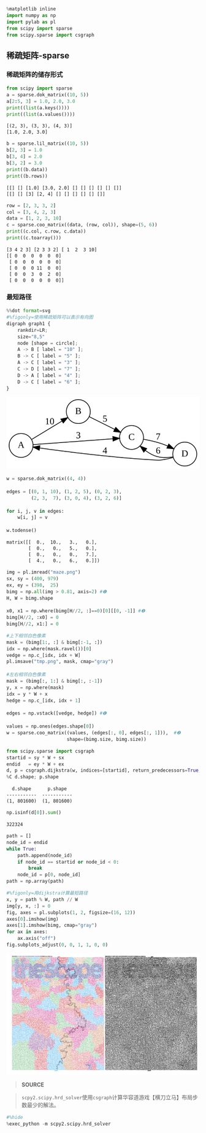 

```python
%matplotlib inline
import numpy as np
import pylab as pl
from scipy import sparse
from scipy.sparse import csgraph
```

## 稀疏矩阵-sparse

### 稀疏矩阵的储存形式


```python
from scipy import sparse
a = sparse.dok_matrix((10, 5))
a[2:5, 3] = 1.0, 2.0, 3.0
print((list(a.keys())))
print((list(a.values())))
```

    [(2, 3), (3, 3), (4, 3)]
    [1.0, 2.0, 3.0]



```python
b = sparse.lil_matrix((10, 5))
b[2, 3] = 1.0
b[3, 4] = 2.0
b[3, 2] = 3.0
print((b.data))
print((b.rows))
```

    [[] [] [1.0] [3.0, 2.0] [] [] [] [] [] []]
    [[] [] [3] [2, 4] [] [] [] [] [] []]



```python
row = [2, 3, 3, 2]
col = [3, 4, 2, 3]
data = [1, 2, 3, 10]
c = sparse.coo_matrix((data, (row, col)), shape=(5, 6))
print((c.col, c.row, c.data))
print((c.toarray()))
```

    [3 4 2 3] [2 3 3 2] [ 1  2  3 10]
    [[ 0  0  0  0  0  0]
     [ 0  0  0  0  0  0]
     [ 0  0  0 11  0  0]
     [ 0  0  3  0  2  0]
     [ 0  0  0  0  0  0]]


### 最短路径


```python
%%dot format=svg 
#%figonly=使用稀疏矩阵可以表示有向图
digraph graph1 {
    rankdir=LR;
    size="8,5"
    node [shape = circle];
    A -> B [ label = "10" ];
    B -> C [ label = "5" ];
    A -> C [ label = "3" ];
    C -> D [ label = "7" ];
    D -> A [ label = "4" ];
    D -> C [ label = "6" ];
}
```


![svg](scipy-810-sparse_files/scipy-810-sparse_7_0.svg)



```python
w = sparse.dok_matrix((4, 4))

edges = [(0, 1, 10), (1, 2, 5), (0, 2, 3),
         (2, 3,  7), (3, 0, 4), (3, 2, 6)]

for i, j, v in edges:
    w[i, j] = v

w.todense()
```




    matrix([[  0.,  10.,   3.,   0.],
            [  0.,   0.,   5.,   0.],
            [  0.,   0.,   0.,   7.],
            [  4.,   0.,   6.,   0.]])




```python
img = pl.imread("maze.png")
sx, sy = (400, 979)
ex, ey = (398,  25)
bimg = np.all(img > 0.81, axis=2) #❶
H, W = bimg.shape

x0, x1 = np.where(bimg[H//2, :]==0)[0][[0, -1]] #❷
bimg[H//2, :x0] = 0
bimg[H//2, x1:] = 0
```


```python
#上下相邻白色像素
mask = (bimg[1:, :] & bimg[:-1, :]) 
idx = np.where(mask.ravel())[0]
vedge = np.c_[idx, idx + W]
pl.imsave("tmp.png", mask, cmap="gray")

#左右相邻白色像素
mask = (bimg[:, 1:] & bimg[:, :-1])
y, x = np.where(mask)
idx = y * W + x
hedge = np.c_[idx, idx + 1]

edges = np.vstack([vedge, hedge]) #❶

values = np.ones(edges.shape[0])
w = sparse.coo_matrix((values, (edges[:, 0], edges[:, 1])),  #❷
                      shape=(bimg.size, bimg.size))
```


```python
from scipy.sparse import csgraph
startid = sy * W + sx
endid   = ey * W + ex
d, p = csgraph.dijkstra(w, indices=[startid], return_predecessors=True, directed=False)
%C d.shape; p.shape
```

      d.shape      p.shape  
    -----------  -----------
    (1, 801600)  (1, 801600)



```python
np.isinf(d[0]).sum()
```




    322324




```python
path = []
node_id = endid
while True:
    path.append(node_id)
    if node_id == startid or node_id < 0:
        break
    node_id = p[0, node_id]
path = np.array(path)
```


```python
#%figonly=用dijkstra计算最短路径
x, y = path % W, path // W
img[y, x, :] = 0
fig, axes = pl.subplots(1, 2, figsize=(16, 12))
axes[0].imshow(img)
axes[1].imshow(bimg, cmap="gray")
for ax in axes:
    ax.axis("off")
fig.subplots_adjust(0, 0, 1, 1, 0, 0)
```


![png](scipy-810-sparse_files/scipy-810-sparse_14_0.png)


> **SOURCE**

> `scpy2.scipy.hrd_solver`使用`csgraph`计算华容道游戏【横刀立马】布局步数最少的解法。


```python
#%hide
%exec_python -m scpy2.scipy.hrd_solver
```
